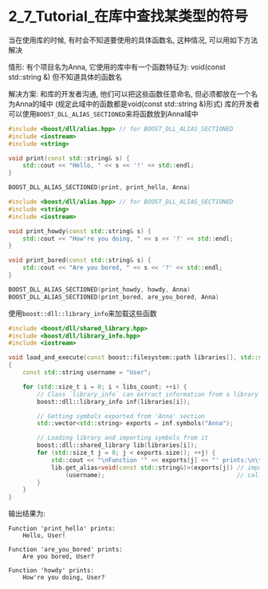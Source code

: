 # 2_7_Tutorial_在库中查找某类型的符号
当在使用库的时候, 有时会不知道要使用的具体函数名, 这种情况, 可以用如下方法解决

情形: 有个项目名为Anna, 它使用的库中有一个函数特征为: void(const std::string &) 但不知道具体的函数名

解决方案: 
和库的开发者沟通, 他们可以把这些函数任意命名, 但必须都放在一个名为Anna的域中
(规定此域中的函数都是void(const std::string &)形式)
库的开发者可以使用`BOOST_DLL_ALIAS_SECTIONED`来将函数放到Anna域中
```C++
#include <boost/dll/alias.hpp> // for BOOST_DLL_ALIAS_SECTIONED
#include <iostream>
#include <string>

void print(const std::string& s) {
    std::cout << "Hello, " << s << '!' << std::endl;
}

BOOST_DLL_ALIAS_SECTIONED(print, print_hello, Anna)
```

``` C++
#include <boost/dll/alias.hpp> // for BOOST_DLL_ALIAS_SECTIONED
#include <string>
#include <iostream>

void print_howdy(const std::string& s) {
    std::cout << "How're you doing, " << s << '?' << std::endl;
}

void print_bored(const std::string& s) {
    std::cout << "Are you bored, " << s << '?' << std::endl;
}

BOOST_DLL_ALIAS_SECTIONED(print_howdy, howdy, Anna)
BOOST_DLL_ALIAS_SECTIONED(print_bored, are_you_bored, Anna)
```

使用`boost::dll::library_info`来加载这些函数
```C++
#include <boost/dll/shared_library.hpp>
#include <boost/dll/library_info.hpp>
#include <iostream>

void load_and_execute(const boost::filesystem::path libraries[], std::size_t libs_count)
{
    const std::string username = "User";

    for (std::size_t i = 0; i < libs_count; ++i) {
        // Class `library_info` can extract information from a library
        boost::dll::library_info inf(libraries[i]);

        // Getting symbols exported from 'Anna' section
        std::vector<std::string> exports = inf.symbols("Anna");

        // Loading library and importing symbols from it
        boost::dll::shared_library lib(libraries[i]);
        for (std::size_t j = 0; j < exports.size(); ++j) {
            std::cout << "\nFunction '" << exports[j] << "' prints:\n\t";
            lib.get_alias<void(const std::string&)>(exports[j]) // importing function
                (username);                                     // calling function
        }
    }
}
```

输出结果为:
```
Function 'print_hello' prints:
	Hello, User!

Function 'are_you_bored' prints:
	Are you bored, User?

Function 'howdy' prints:
	How're you doing, User?
```